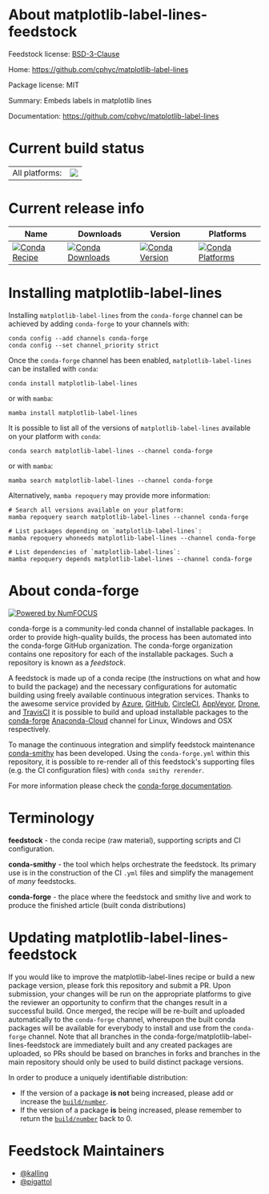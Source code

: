 About matplotlib-label-lines-feedstock
======================================

Feedstock license: [BSD-3-Clause](https://github.com/conda-forge/matplotlib-label-lines-feedstock/blob/main/LICENSE.txt)

Home: https://github.com/cphyc/matplotlib-label-lines

Package license: MIT

Summary: Embeds labels in matplotlib lines

Documentation: https://github.com/cphyc/matplotlib-label-lines

Current build status
====================


<table><tr><td>All platforms:</td>
    <td>
      <a href="https://dev.azure.com/conda-forge/feedstock-builds/_build/latest?definitionId=13580&branchName=main">
        <img src="https://dev.azure.com/conda-forge/feedstock-builds/_apis/build/status/matplotlib-label-lines-feedstock?branchName=main">
      </a>
    </td>
  </tr>
</table>

Current release info
====================

| Name | Downloads | Version | Platforms |
| --- | --- | --- | --- |
| [![Conda Recipe](https://img.shields.io/badge/recipe-matplotlib--label--lines-green.svg)](https://anaconda.org/conda-forge/matplotlib-label-lines) | [![Conda Downloads](https://img.shields.io/conda/dn/conda-forge/matplotlib-label-lines.svg)](https://anaconda.org/conda-forge/matplotlib-label-lines) | [![Conda Version](https://img.shields.io/conda/vn/conda-forge/matplotlib-label-lines.svg)](https://anaconda.org/conda-forge/matplotlib-label-lines) | [![Conda Platforms](https://img.shields.io/conda/pn/conda-forge/matplotlib-label-lines.svg)](https://anaconda.org/conda-forge/matplotlib-label-lines) |

Installing matplotlib-label-lines
=================================

Installing `matplotlib-label-lines` from the `conda-forge` channel can be achieved by adding `conda-forge` to your channels with:

```
conda config --add channels conda-forge
conda config --set channel_priority strict
```

Once the `conda-forge` channel has been enabled, `matplotlib-label-lines` can be installed with `conda`:

```
conda install matplotlib-label-lines
```

or with `mamba`:

```
mamba install matplotlib-label-lines
```

It is possible to list all of the versions of `matplotlib-label-lines` available on your platform with `conda`:

```
conda search matplotlib-label-lines --channel conda-forge
```

or with `mamba`:

```
mamba search matplotlib-label-lines --channel conda-forge
```

Alternatively, `mamba repoquery` may provide more information:

```
# Search all versions available on your platform:
mamba repoquery search matplotlib-label-lines --channel conda-forge

# List packages depending on `matplotlib-label-lines`:
mamba repoquery whoneeds matplotlib-label-lines --channel conda-forge

# List dependencies of `matplotlib-label-lines`:
mamba repoquery depends matplotlib-label-lines --channel conda-forge
```


About conda-forge
=================

[![Powered by
NumFOCUS](https://img.shields.io/badge/powered%20by-NumFOCUS-orange.svg?style=flat&colorA=E1523D&colorB=007D8A)](https://numfocus.org)

conda-forge is a community-led conda channel of installable packages.
In order to provide high-quality builds, the process has been automated into the
conda-forge GitHub organization. The conda-forge organization contains one repository
for each of the installable packages. Such a repository is known as a *feedstock*.

A feedstock is made up of a conda recipe (the instructions on what and how to build
the package) and the necessary configurations for automatic building using freely
available continuous integration services. Thanks to the awesome service provided by
[Azure](https://azure.microsoft.com/en-us/services/devops/), [GitHub](https://github.com/),
[CircleCI](https://circleci.com/), [AppVeyor](https://www.appveyor.com/),
[Drone](https://cloud.drone.io/welcome), and [TravisCI](https://travis-ci.com/)
it is possible to build and upload installable packages to the
[conda-forge](https://anaconda.org/conda-forge) [Anaconda-Cloud](https://anaconda.org/)
channel for Linux, Windows and OSX respectively.

To manage the continuous integration and simplify feedstock maintenance
[conda-smithy](https://github.com/conda-forge/conda-smithy) has been developed.
Using the ``conda-forge.yml`` within this repository, it is possible to re-render all of
this feedstock's supporting files (e.g. the CI configuration files) with ``conda smithy rerender``.

For more information please check the [conda-forge documentation](https://conda-forge.org/docs/).

Terminology
===========

**feedstock** - the conda recipe (raw material), supporting scripts and CI configuration.

**conda-smithy** - the tool which helps orchestrate the feedstock.
                   Its primary use is in the construction of the CI ``.yml`` files
                   and simplify the management of *many* feedstocks.

**conda-forge** - the place where the feedstock and smithy live and work to
                  produce the finished article (built conda distributions)


Updating matplotlib-label-lines-feedstock
=========================================

If you would like to improve the matplotlib-label-lines recipe or build a new
package version, please fork this repository and submit a PR. Upon submission,
your changes will be run on the appropriate platforms to give the reviewer an
opportunity to confirm that the changes result in a successful build. Once
merged, the recipe will be re-built and uploaded automatically to the
`conda-forge` channel, whereupon the built conda packages will be available for
everybody to install and use from the `conda-forge` channel.
Note that all branches in the conda-forge/matplotlib-label-lines-feedstock are
immediately built and any created packages are uploaded, so PRs should be based
on branches in forks and branches in the main repository should only be used to
build distinct package versions.

In order to produce a uniquely identifiable distribution:
 * If the version of a package **is not** being increased, please add or increase
   the [``build/number``](https://docs.conda.io/projects/conda-build/en/latest/resources/define-metadata.html#build-number-and-string).
 * If the version of a package **is** being increased, please remember to return
   the [``build/number``](https://docs.conda.io/projects/conda-build/en/latest/resources/define-metadata.html#build-number-and-string)
   back to 0.

Feedstock Maintainers
=====================

* [@kalling](https://github.com/kalling/)
* [@pigattol](https://github.com/pigattol/)

